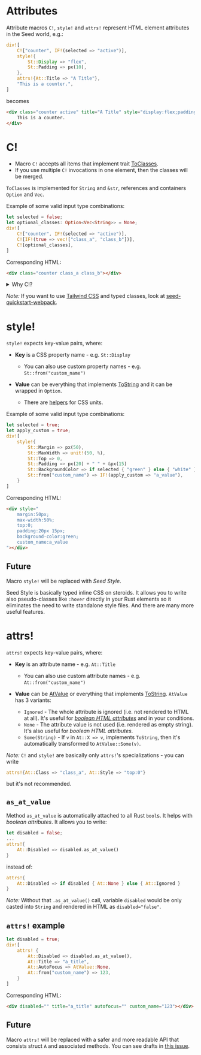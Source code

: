 # Attributes

Attribute macros `C!`, `style!` and `attrs!` represent HTML element attributes in the Seed world, e.g.:
```rust
div![
    C!["counter", IF!(selected => "active")],
    style!{
        St::Display => "flex",
        St::Padding => px(10),
    },
    attrs!{At::Title => "A Title"},
    "This is a counter.",
]
``` 
becomes
```html
<div class="counter active" title="A Title" style="display:flex;padding:10px">
    This is a counter.
</div>
```

# C!

- Macro `C!` accepts all items that implement trait [ToClasses](https://github.com/seed-rs/seed/blob/3134d21c6fcb2383685885687fe2a7610fb2ff74/src/virtual_dom/to_classes.rs). 
- If you use multiple `C!` invocations in one element, then the classes will be merged.

`ToClasses` is implemented for `String` and `&str`, references and containers `Option` and `Vec`.

Example of some valid input type combinations:
```rust
let selected = false;
let optional_classes: Option<Vec<String>> = None;
div![
    C!["counter", IF!(selected => "active")],
    C![IF!(true => vec!["class_a", "class_b"])],
    C![optional_classes],
]   
```
Corresponding HTML:
```html
<div class="counter class_a class_b"></div>
```

<details>
<summary>Why C!?</summary>

The name `C` breaks Rust naming conventions (macros should be written in `snake_case!`), but it's a trade-off for better scannability (you can distinguish element macros and attribute macros on the first glance). And it will be consistent with future names of other entities (e.g. `A.` for other attributes and `E.` for event handlers).
</details>

_Note:_ If you want to use [Tailwind CSS](https://tailwindcss.com/) and typed classes, look at [seed-quickstart-webpack](https://github.com/seed-rs/seed-quickstart-webpack).

# style!

`style!` expects key-value pairs, where:
  - **Key** is a CSS property name - e.g. `St::Display`
    - You can also use custom property names - e.g. `St::from("custom_name")`

  - **Value** can be everything that implements [ToString](https://doc.rust-lang.org/std/string/trait.ToString.html) and it can be wrapped in `Option`.
    - There are [helpers](https://github.com/seed-rs/seed/blob/master/src/browser/dom/css_units.rs#L97-L144) for CSS units.

Example of some valid input type combinations:
```rust
let selected = true;
let apply_custom = true;
div![
    style!{
        St::Margin => px(50),
        St::MaxWidth => unit!(50, %),
        St::Top => 0,
        St::Padding => px(20) + " " + &px(15)
        St::BackgroundColor => if selected { "green" } else { "white" },
        St::from("custom_name") => IF!(apply_custom => "a_value"),
    }
]   
```
Corresponding HTML:
```html
<div style="
    margin:50px;
    max-width:50%;
    top:0;
    padding:20px 15px;
    background-color:green;
    custom_name:a_value
"></div>
```

## Future

Macro `style!` will be replaced with _Seed Style_. 

Seed Style is basically typed inline CSS on steroids. It allows you to write also pseudo-classes like `:hover` directly in your Rust elements so it eliminates the need to write standalone style files. And there are many more useful features.

# attrs!

`attrs!` expects key-value pairs, where:
  - **Key** is an attribute name - e.g. `At::Title`
    - You can also use custom attribute names - e.g. `At::from("custom_name")`

  - **Value** can be [AtValue](https://github.com/seed-rs/seed/blob/3134d21c6fcb2383685885687fe2a7610fb2ff74/src/virtual_dom/values.rs#L67-L88) or  everything that implements [ToString](https://doc.rust-lang.org/std/string/trait.ToString.html). `AtValue` has 3 variants:
    - `Ignored` - The whole attribute is ignored (i.e. not rendered to HTML at all). It's useful for _[boolean HTML attributes](https://developer.mozilla.org/en-US/docs/Web/HTML/Attributes#Boolean_Attributes)_ and in your conditions.
    - `None` - The attribute value is not used (i.e. rendered as empty string). It's also useful for _boolean HTML attributes_.
    - `Some(String)` - If `v` in `At::X => v`, implements `ToString`, then it's automatically transformed to `AtValue::Some(v)`.

_Note:_ `C!` and `style!` are basically only `attrs!`'s specializations - you can write 
```rust
attrs!{At::Class => "class_a", At::Style => "top:0"}
```
but it's not recommended.

## `as_at_value`

Method `as_at_value` is automatically attached to all Rust `bool`s. It helps with _boolean attributes_. It allows you to write:
```rust
let disabled = false;
...
attrs!{
    At::Disabled => disabled.as_at_value()
}
```
instead of:
```rust
attrs!{
    At::Disabled => if disabled { At::None } else { At::Ignored }
}
```
_Note:_ Without that `.as_at_value()` call, variable `disabled` would be only casted into `String` and rendered in HTML as `disabled="false"`. 

## `attrs!` example
```rust
let disabled = true;
div![
    attrs! {
        At::Disabled => disabled.as_at_value(),
        At::Title => "a_title",
        At::AutoFocus => AtValue::None,
        At::from("custom_name") => 123,
    }
]   
```
Corresponding HTML:
```html
<div disabled="" title="a_title" autofocus="" custom_name="123"></div>
```

## Future

Macro `attrs!` will be replaced with a safer and more readable API that consists struct `A` and associated methods. You can see drafts in [this issue](https://github.com/seed-rs/seed/issues/312#issuecomment-565832751).


